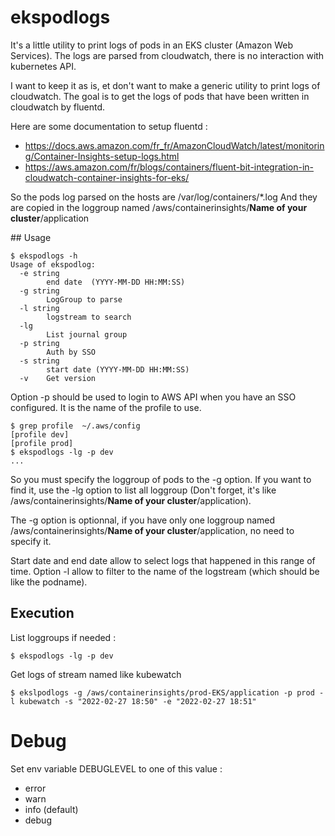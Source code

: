# ekspodlogs

It's a little utility to print logs of pods in an EKS cluster (Amazon Web Services). The logs are parsed from cloudwatch, there is no interaction with kubernetes API.

I want to keep it as is, et don't want to make a generic utility to print logs of cloudwatch. The goal is to get the logs of pods that have been written in cloudwatch by fluentd. 

Here are some documentation to setup fluentd :

* https://docs.aws.amazon.com/fr_fr/AmazonCloudWatch/latest/monitoring/Container-Insights-setup-logs.html
* https://aws.amazon.com/fr/blogs/containers/fluent-bit-integration-in-cloudwatch-container-insights-for-eks/


So the pods log parsed on the hosts are /var/log/containers/*.log
And they are copied in the loggroup named /aws/containerinsights/**Name of your cluster**/application


## Usage

```
$ ekspodlogs -h
Usage of ekspodlog:
  -e string
        end date  (YYYY-MM-DD HH:MM:SS)
  -g string
        LogGroup to parse
  -l string
        logstream to search
  -lg
        List journal group
  -p string
        Auth by SSO
  -s string
        start date (YYYY-MM-DD HH:MM:SS)
  -v    Get version
```

Option -p should be used to login to AWS API when you have an SSO configured. It is the name of the profile to use.

```
$ grep profile  ~/.aws/config 
[profile dev]
[profile prod]
$ ekspodlogs -lg -p dev
...
```

So you must specify the loggroup of pods to the -g option. If you want to find it, use the -lg option to list all loggroup (Don't forget, it's like /aws/containerinsights/**Name of your cluster**/application).

The -g option is optionnal, if you have only one loggroup named /aws/containerinsights/**Name of your cluster**/application, no need to specify it.

Start date and end date allow to select logs that happened in this range of time. 
Option -l allow to filter to the name of the logstream (which should be like the podname).


## Execution 

List loggroups if needed :

```
$ ekspodlogs -lg -p dev
```

Get logs of stream named like kubewatch

```
$ ekslpodlogs -g /aws/containerinsights/prod-EKS/application -p prod -l kubewatch -s "2022-02-27 18:50" -e "2022-02-27 18:51"
```


# Debug

Set env variable DEBUGLEVEL to one of this value :

* error
* warn
* info (default)
* debug

